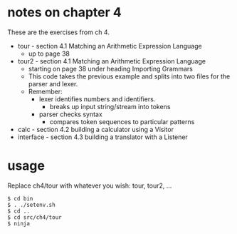 
# notes on chapter 4

These are the exercises from ch 4.

* tour - section 4.1 Matching an Arithmetic Expression Language
    - up to page 38
* tour2 - section 4.1 Matching an Arithmetic Expression Language
    - starting on page 38 under heading Importing Grammars
    - This code takes the previous example and splits into two files for the parser and lexer.
    - Remember:
        - lexer identifies numbers and identifiers. 
            - breaks up input string/stream into tokens
        - parser checks syntax
            - compares token sequences to particular patterns
* calc - section 4.2 building a calculator using a Visitor
* interface - section 4.3 building a translator with a Listener

# usage

Replace ch4/tour with whatever you wish: tour, tour2, ...

```
$ cd bin
$ . ./setenv.sh
$ cd ..
$ cd src/ch4/tour
$ ninja
```